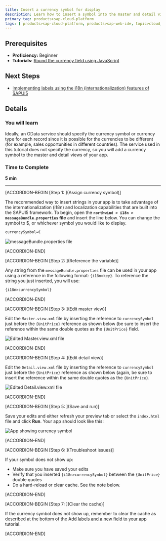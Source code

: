 ```yaml
---
title: Insert a currency symbol for display
description: Learn how to insert a symbol into the master and detail views of your app.
primary_tag: products>sap-cloud-platform
tags: [ products>sap-cloud-platform, products>sap-web-ide, topic>cloud, topic>html5, topic>mobile, topic>odata, tutorial>beginner ]
---
```


## Prerequisites
- **Proficiency:** Beginner
- **Tutorials:** [Round the currency field using JavaScript](https://www.sap.com/developer/tutorials/hcp-webide-round-currency.html)

## Next Steps
- [Implementing labels using the i18n (internationalization) features of SAPUI5](https://www.sap.com/developer/tutorials/hcp-webide-labels-i18n.html)

## Details

### You will learn
Ideally, an OData service should specify the currency symbol or currency type for each record since it is possible for the currencies to be different (for example, sales opportunities in different countries). The service used in this tutorial does not specify the currency, so you will add a currency symbol to the master and detail views of your app.

### Time to Complete
**5 min**

---

[ACCORDION-BEGIN [Step 1: ](Assign currency symbol)]

The recommended way to insert strings in your app is to take advantage of the internationalization (i18n) and localization capabilities that are built into the SAPUI5 framework. To begin, open the **`northwind > i18n > messageBundle.properties` file** and insert the line below. You can change the symbol to $, or whichever symbol you would like to display.

```xml
currencySymbol=€
```

![messageBundle.properties file](https://raw.githubusercontent.com/SAPDocuments/Tutorials/master/tutorials/hcp-webide-insert-currency-symbol/mob2-3_1.png)


[ACCORDION-END]

[ACCORDION-BEGIN [Step 2: ](Reference the variable)]

Any string from the `messageBundle.properties` file can be used in your app using a reference in the following format: `{i18n>key}`. To reference the string you just inserted, you will use:

```xml
{i18n>currencySymbol}
```


[ACCORDION-END]

[ACCORDION-BEGIN [Step 3: ](Edit master view)]

Edit the `Master.view.xml` file by inserting the reference to `currencySymbol` just before the `{UnitPrice}` reference as shown below (be sure to insert the reference within the same double quotes as the `{UnitPrice}` field.


![Edited Master.view.xml file](https://raw.githubusercontent.com/SAPDocuments/Tutorials/master/tutorials/hcp-webide-insert-currency-symbol/mob2-3_3.png)


[ACCORDION-END]

[ACCORDION-BEGIN [Step 4: ](Edit detail view)]

Edit the `Detail.view.xml` file by inserting the reference to `currencySymbol` just before the `{UnitPrice}` reference as shown below (again, be sure to insert the reference within the same double quotes as the `{UnitPrice}`.

![Edited Detail.view.xml file](https://raw.githubusercontent.com/SAPDocuments/Tutorials/master/tutorials/hcp-webide-insert-currency-symbol/mob2-3_4.png)


[ACCORDION-END]

[ACCORDION-BEGIN [Step 5: ](Save and run)]

Save your edits and either refresh your preview tab or select the `index.html` file and click **Run**. Your app should look like this:


![App showing currency symbol](https://raw.githubusercontent.com/SAPDocuments/Tutorials/master/tutorials/hcp-webide-insert-currency-symbol/mob2-3_5.png)


[ACCORDION-END]

[ACCORDION-BEGIN [Step 6: ](Troubleshoot issues)]

If your symbol does not show up:

- Make sure you have saved your edits
- Verify that you inserted `{i18n>currencySymbol}` between the `{UnitPrice}` double quotes
- Do a hard-reload or clear cache. See the note below.


[ACCORDION-END]

[ACCORDION-BEGIN [Step 7: ](Clear the cache)]


If the currency symbol does not show up, remember to clear the cache as described at the bottom of the [Add labels and a new field to your app](https://www.sap.com/developer/tutorials/hcp-webide-add-labels-field.html) tutorial.


[ACCORDION-END]

